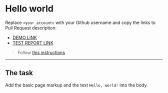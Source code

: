 # Hello world
Replace `<your_account>` with your Github username and copy the links to Pull Request description:
- [DEMO LINK](https://<MeryamWazeen>.github.io/layout_hello-world/)
- [TEST REPORT LINK](https://<MeryamWazeen>.github.io/layout_hello-world/report/html_report/)

> Follow [this instructions](https://mate-academy.github.io/layout_task-guideline/#how-to-solve-the-layout-tasks-on-github)
___

## The task
Add the basic page markup and the text `Hello, world!` into the body.
